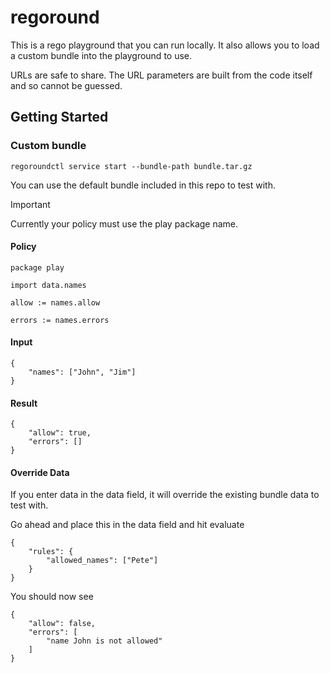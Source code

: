 # regoround

This is a rego playground that you can run locally. It also allows you to load a custom bundle into the playground to use.

URLs are safe to share. The URL parameters are built from the code itself and so cannot be guessed.

## Getting Started

### Custom bundle
`regoroundctl service start --bundle-path bundle.tar.gz`

You can use the default bundle included in this repo to test with.

> [!IMPORTANT]
> Currently your policy must use the play package name.

#### Policy
```
package play

import data.names

allow := names.allow

errors := names.errors
```

####  Input
```
{
 	"names": ["John", "Jim"]
}
```

#### Result

```
{
	"allow": true,
	"errors": []
}
```

#### Override Data
If you enter data in the data field, it will override the existing bundle data to test with.

Go ahead and place this in the data field and hit evaluate

```
{
 	"rules": {
     	"allowed_names": ["Pete"]
    }
}
```

You should now see

```
{
	"allow": false,
	"errors": [
		"name John is not allowed"
	]
}
```
